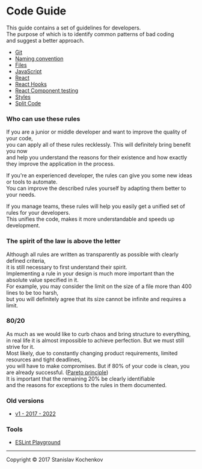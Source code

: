 # Code Guide
This guide contains a set of guidelines for developers.  
The purpose of which is to identify common patterns of bad coding  
and suggest a better approach.

* [Git](https://github.com/UserBug/codeGuide/tree/v2/docs/git.md)
* [Naming convention](https://github.com/UserBug/codeGuide/tree/v2/docs/namingConvention.md)
* [Files](https://github.com/UserBug/codeGuide/tree/v2/docs/files)
* [JavaScript](https://github.com/UserBug/codeGuide/tree/v2/docs/javaScript)
* [React](https://github.com/UserBug/codeGuide/tree/v2/docs/react.md)
* [React Hooks](https://github.com/UserBug/codeGuide/tree/v2/docs/reactHooks.md)
* [React Component testing](https://github.com/UserBug/codeGuide/tree/v2/docs/reactComponentTesting.md)
* [Styles](https://github.com/UserBug/codeGuide/tree/v2/docs/styles.md)
* [Split Code](https://github.com/UserBug/codeGuide/tree/v2/docs/splitCode)

### Who can use these rules
If you are a junior or middle developer and want to improve the quality of your code,  
you can apply all of these rules recklessly. This will definitely bring benefit you now  
and help you understand the reasons for their existence and how exactly they improve the application in the process.

If you're an experienced developer, the rules can give you some new ideas or tools to automate.  
You can improve the described rules yourself by adapting them better to your needs.  

If you manage teams, these rules will help you easily get a unified set of rules for your developers.  
This unifies the code, makes it more understandable and speeds up development.

### The spirit of the law is above the letter
Although all rules are written as transparently as possible with clearly defined criteria,  
it is still necessary to first understand their spirit.  
Implementing a rule in your design is much more important than the absolute value specified in it.  
For example, you may consider the limit on the size of a file more than 400 lines to be too harsh,  
but you will definitely agree that its size cannot be infinite and requires a limit.  

### 80/20
As much as we would like to curb chaos and bring structure to everything,  
in real life it is almost impossible to achieve perfection. But we must still strive for it.  
Most likely, due to constantly changing product requirements, limited resources and tight deadlines,  
you will have to make compromises.
But if 80% of your code is clean, you are already successful. ([Pareto principle](https://en.wikipedia.org/wiki/Pareto_principle))  
It is important that the remaining 20% be clearly identifiable   
and the reasons for exceptions to the rules in them documented.  

### Old versions
* [v1 - 2017 - 2022](https://github.com/UserBug/codeGuide/tree/v1.0.0)  

### Tools
* [ESLint Playground](
  https://eslint.org/play/#eyJ0ZXh0IjoiXG4iLCJvcHRpb25zIjp7InBhcnNlck9wdGlvbnMiOnsiZWNtYVZlcnNpb24iOiJsYXRlc3QiLCJzb3VyY2VUeXBlIjoic2NyaXB0IiwiZWNtYUZlYXR1cmVzIjp7fX0sInJ1bGVzIjp7fSwiZW52Ijp7ImVzNiI6dHJ1ZX19fQ==
)
---
Copyright © 2017 Stanislav Kochenkov 
